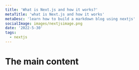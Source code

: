 ```yaml
---
title: 'What is Next.js and how it works?'
metaTitle: 'what is Next.js and how it works'
metaDesc: 'learn how to build a markdown blog using nextjs'
socialImage: images/nextjsimage.png
date: '2022-5-30'
tags:
  - nextjs
---
```


# The main content